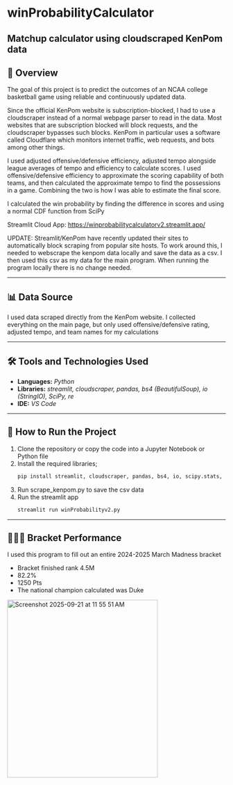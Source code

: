 # winProbabilityCalculator
## Matchup calculator using cloudscraped KenPom data



## 🏀 Overview
The goal of this project is to predict the outcomes of an NCAA college basketball game using reliable and continuously updated data.

Since the official KenPom website is subscription-blocked, I had to use a cloudscraper instead of a normal webpage parser to read in the data. Most websites that are subscription blocked will block requests, and the cloudscraper bypasses such blocks. KenPom in particular uses a software called Cloudflare which monitors internet traffic, web requests, and bots among other things. 

I used adjusted offensive/defensive efficiency, adjusted tempo alongside league averages of tempo and efficiency to calculate scores. I used offensive/defensive efficiency to approximate the scoring capability of both teams, and then calculated the approximate tempo to find the possessions in a game. Combining the two is how I was able to estimate the final score.

I calculated the win probability by finding the difference in scores and using a normal CDF function from SciPy

Streamlit Cloud App: https://winprobabilitycalculatorv2.streamlit.app/ 

UPDATE: Streamlit/KenPom have recently updated their sites to automatically block scraping from popular site hosts. To work around this, I needed to webscrape the kenpom data locally and save the data as a csv. I then used this csv as my data for the main program. When running the program locally there is no change needed.


---

## 📊 Data Source 
I used data scraped directly from the KenPom website. I collected everything on the main page, but only used offensive/defensive rating, adjusted tempo, and team names for my calculations

---

## 🛠️ Tools and Technologies Used
- **Languages:** *Python*
- **Libraries:** *streamlit, cloudscraper, pandas, bs4 (BeautifulSoup), io (StringIO), SciPy, re*
- **IDE:** *VS Code*

---

## 🚀 How to Run the Project
1. Clone the repository or copy the code into a Jupyter Notebook or Python file
2. Install the required libraries;
   ```bash
   pip install streamlit, cloudscraper, pandas, bs4, io, scipy.stats, re
2. Run scrape_kenpom.py to save the csv data
3. Run the streamlit app
   ```bash
   streamlit run winProbabilityv2.py
   
---

## ⛹🏽‍♂️ Bracket Performance
I used this program to fill out an entire 2024-2025 March Madness bracket
- Bracket finished rank 4.5M
- 82.2%
- 1250 Pts
- The national champion calculated was Duke
<img width="347" height="409" alt="Screenshot 2025-09-21 at 11 55 51 AM" src="https://github.com/user-attachments/assets/148fedb9-47a4-48b7-aa31-bdd222ddfeeb" />

  
